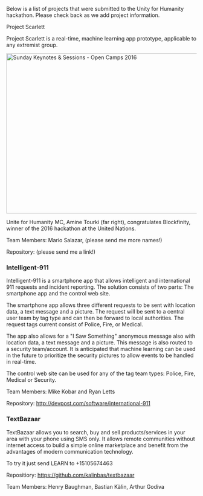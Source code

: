 Below is a list of projects that were submitted to the Unity for Humanity hackathon. Please check back as we add project information.

 Project Scarlett

Project Scarlett is a real-time, machine learning app prototype, applicable to any extremist group.

<a data-flickr-embed="true"  href="https://www.flickr.com/photos/comprock/27769989234/in/dateposted/" title="Sunday Keynotes &amp; Sessions - Open Camps 2016"><img src="https://c3.staticflickr.com/9/8555/27769989234_85f7fda2e6_z.jpg" width="640" height="424" alt="Sunday Keynotes &amp; Sessions - Open Camps 2016"></a><script async src="//embedr.flickr.com/assets/client-code.js" charset="utf-8"></script><br>

<span style="text-size: .8em;">Unite for Humanity MC, Amine Tourki (far right), congratulates Blockfinity, winner of the 2016 hackathon at the United Nations.</span>

Team Members: Mario Salazar, (please send me more names!)

Repository: (please send me a link!)

<h3>Intelligent-911</h3>

Intelligent-911 is a smartphone app that allows intelligent and international 911 requests and incident reporting. The solution consists of two parts: The smartphone app and the control web site.

The smartphone app allows three different requests to be sent with location data, a text message and a picture. The request will be sent to a central user team by tag type and can then be forward to local authorities. The request tags current consist of Police, Fire, or Medical.

The app also allows for a "I Saw Something" anonymous message also with location data, a text message and a picture. This message is also routed to a security team/account. It is anticipated that machine learning can be used in the future to prioritize the security pictures to allow events to be handled in real-time.

The control web site can be used for any of the tag team types: Police, Fire, Medical or Security.

Team Members: Mike Kobar and Ryan Letts

Repository: <a href="http://devpost.com/software/international-911">http://devpost.com/software/international-911</a>


<h3>TextBazaar</h3>

TextBazaar allows you to search, buy and sell products/services in your area with your phone using SMS only. It allows remote communities without internet access to build a simple online marketplace and benefit from the advantages of modern communication technology.

To try it just send LEARN to +15105674463

Repositiory: <a href="https://github.com/kalinbas/textbazaar">https://github.com/kalinbas/textbazaar</a>

Team Members: Henry Baughman, Bastian Kälin, Arthur Godiva
